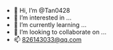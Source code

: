 - 👋 Hi, I’m @Tan0428
- 👀 I’m interested in ...
- 🌱 I’m currently learning ...
- 💞️ I’m looking to collaborate on ...
- 📫 826143033@qq.com

<!---
Tan0428/Tan0428 is a ✨ special ✨ repository because its `README.md` (this file) appears on your GitHub profile.
You can click the Preview link to take a look at your changes.
--->
